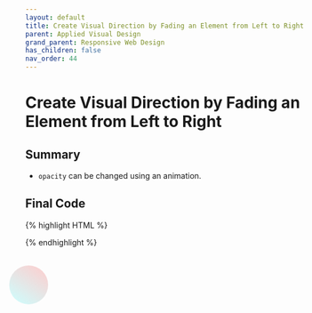 ```yaml
---
layout: default
title: Create Visual Direction by Fading an Element from Left to Right
parent: Applied Visual Design
grand_parent: Responsive Web Design
has_children: false
nav_order: 44
---
```

# Create Visual Direction by Fading an Element from Left to Right
## Summary
- `opacity` can be changed using an animation.

## Final Code

{% highlight HTML %}
<style>

  #ball {
    width: 70px;
    height: 70px;
    margin: 50px auto;
    position: fixed;
    left: 20%;
    border-radius: 50%;
    background: linear-gradient(
      35deg,
      #ccffff,
      #ffcccc
    );
    animation-name: fade;
    animation-duration: 3s;
  }

  @keyframes fade {
    50% {
      left: 60%;
      opacity: 0.1;
    }
  }

</style>

<div id="ball"></div>
{% endhighlight %}